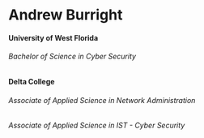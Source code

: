 <h1> Andrew Burright </h1>
<h4> University of West Florida </h4>
<h6>Bachelor of Science in Cyber Security</h6>
<h4> Delta College </h4>
<h6>Associate of Applied Science in Network Administration</h6>
<h6>Associate of Applied Science in IST - Cyber Security</h6>
